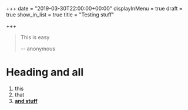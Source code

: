 +++
date = "2019-03-30T22:00:00+00:00"
displayInMenu = true
draft = true
show_in_list = true
title = "Testing stuff"

+++
> This is easy 
>
>   -- anonymous

# Heading and all

1. this
2. that
3. [**and stuff**](google.com)